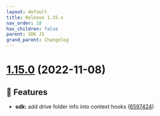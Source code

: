 ```yaml
---
layout: default
title: Release 1.15.x
nav_order: 18
has_children: false
parent: SDK JS
grand_parent: Changelog
---
```


# [1.15.0](https://github.com/lumapps/lumapps-sdk-js/compare/v1.14.0...v1.15.0) (2022-11-08)


## 🚀 Features

- **sdk:** add drive folder info into context hooks ([6597424](https://github.com/lumapps/lumapps-sdk-js/commit/6597424b11c616c78b4f1b6480ae16aa87a11ef5))